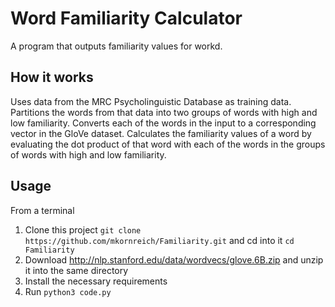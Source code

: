 # Word Familiarity Calculator

A program that outputs familiarity values for workd.

## How it works

Uses data from the MRC Psycholinguistic Database as training data. Partitions the words from that data into two groups of words with high and low familiarity. Converts each of the words in the input to a corresponding vector in the GloVe dataset. Calculates the familiarity values of a word by evaluating the dot product of that word with each of the words in the groups of words with high and low familiarity.

## Usage

From a terminal

1. Clone this project `git clone
   https://github.com/mkornreich/Familiarity.git` and cd into it
   `cd Familiarity`
2. Download http://nlp.stanford.edu/data/wordvecs/glove.6B.zip and unzip it into the same directory
3. Install the necessary requirements
4. Run `python3 code.py`


